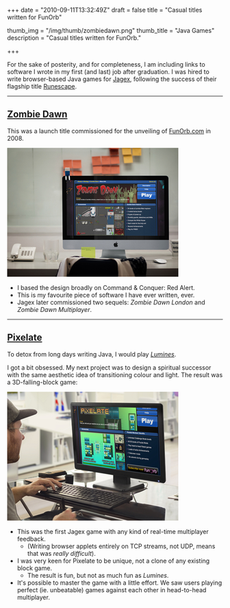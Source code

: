 +++
date = "2010-09-11T13:32:49Z"
draft = false
title = "Casual titles written for FunOrb"

thumb_img = "/img/thumb/zombiedawn.png"
thumb_title = "Java Games"
description = "Casual titles written for FunOrb."

+++

For the sake of posterity, and for completeness, I am including links to software I wrote in my first (and last) job after graduation. I was hired to write browser-based Java games for [Jagex](http://jagex.com), following the success of their flagship title [Runescape](http://runescape.com).

---

## [Zombie Dawn](http://www.funorb.com/info.ws?game=zombiedawn)

This was a launch title commissioned for the unveiling of [FunOrb.com](http://funorb.com) in 2008.

[![Zombie Dawn Screenshot](/img/games_zombiedawn.jpg)](http://www.funorb.com/info.ws?game=zombiedawn)

* I based the design broadly on Command & Conquer: Red Alert. 
* This is my favourite piece of software I have ever written, ever.
* Jagex later commissioned two sequels: _Zombie Dawn London_ and _Zombie Dawn Multiplayer_.

---

## [Pixelate](http://www.funorb.com/info.ws?game=pixelate)

To detox from long days writing Java, I would play [_Lumines_](https://www.penny-arcade.com/comic/2005/03/25). 

I got a bit obsessed. My next project was to design a spiritual successor with the same aesthetic idea of transitioning colour and light. The result was a 3D-falling-block game:

[![Pixelate](/img/games_pixelate.jpg)](http://www.funorb.com/info.ws?game=pixelate)

* This was the first Jagex game with any kind of real-time multiplayer feedback.
  * (Writing browser applets entirely on TCP streams, not UDP, means that was _really difficult_).
* I was very keen for Pixelate to be unique, not a clone of any existing block game. 
  * The result is fun, but not as much fun as _Lumines_.
* It's possible to master the game with a little effort. We saw users playing perfect (ie. unbeatable) games against each other in head-to-head multiplayer.



